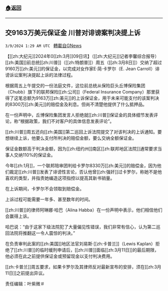 ###  [:house:返回](README.md)
---


## 交9163万美元保证金 川普对诽谤案判决提上诉
`3/9/2024 1:29 AM UTC ` [轉載自GNews](https://gnews.org/articles/2378764)

【[[zh:大纪元]]2024年0[[zh:3月]]09日讯】（[[zh:大纪元]]记者李馨综合报导）[[zh:美国]]前总统[[zh:川普]]（[[zh:特朗普]]）周五（[[zh:3月8日]]）交纳了超过9160万[[zh:美元]]的保证金，以完成对女作家E‧简‧卡罗尔（E. Jean Carroll）诽谤诉讼案判决提起上诉的法律过程。

根据周五上午提交的一份法庭文件，这位前总统从保险巨头丘博保险集团（Chubb）旗下的联邦保险[[zh:公司]]（Federal Insurance Company）那里获得了这笔总额为9163万[[zh:美元]]的上诉保证金，用于未来可能支付的该案判决的8300万[[zh:美元]]的赔偿金及利息。但尚不清楚他提供了什么抵押品。

在一份声明中，丘博保险集团发言人拒绝就[[zh:川普]]保证金的具体细节发表评论，称“根据政策，我们不对客户的具体信息发表评论”。

[[zh:川普]]周五还向[[zh:美国]]第二巡回上诉法院提交了对该判决的上诉通知。要想继续上诉，他要么支付所判决的赔偿金额，要么交纳全额保证金。

保证金数额高于判决金额，因为[[zh:纽约州]]南区[[zh:联邦地区法院]]通常要求当事人交纳110%的保证金。

今年[[zh:1月]]，一个联邦陪审团判给卡罗尔8330万[[zh:美元]]的赔偿金，因为他们裁定[[zh:川普]]发表了诽谤性言论，否认他曾[[zh:强奸]]过卡罗尔，称她不是他喜欢的类型，并指责她编造这项指控以提高其新书销量。

在上诉期间，卡罗尔不会领取到赔偿金。

上诉过程可能需要一年多、甚至数年的时间。

[[zh:川普]]的律师阿琳娜‧哈巴（Alina Habba）在一份声明中表示，他们相信他们会赢得上诉。

哈巴说：“由于这家下级法院犯了大量偏见性错误，我们非常有信心，认为第二巡回法院将推翻这一令人震惊的判决。”

在负责审判此案的[[zh:美国]]地区法官刘易斯‧[[zh:卡普兰]]（Lewis Kaplan）拒绝了[[zh:川普]]的临时缓刑申请后，[[zh:川普]]面临[[zh:3月11日]]的最后期限，他必须在此之前提供保证金或预留现金以支付判决费用。

[[zh:卡普兰]]周五要求，如果卡罗尔及其律师反对最新宣布的安排，须在[[zh:3月11日]]之前提出异议。

责任编辑：叶紫微＃
